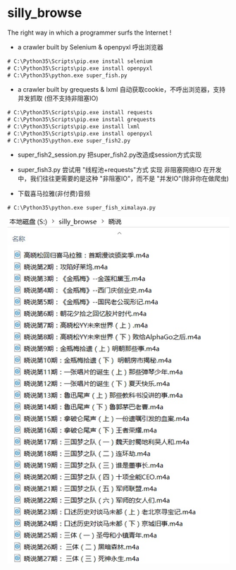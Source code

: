 # silly_browse
The right way in which a programmer surfs the Internet !


* a crawler built by Selenium & openpyxl	呼出浏览器
```
# C:\Python35\Scripts\pip.exe install selenium
# C:\Python35\Scripts\pip.exe install openpyxl
# C:\Python35\python.exe super_fish.py
```

* a crawler built by grequests & lxml	自动获取cookie，不呼出浏览器，支持并发抓取 (但不支持非阻塞IO)
```
# C:\Python35\Scripts\pip.exe install requests
# C:\Python35\Scripts\pip.exe install grequests
# C:\Python35\Scripts\pip.exe install lxml
# C:\Python35\Scripts\pip.exe install openpyxl
# C:\Python35\python.exe super_fish2.py
```

* super_fish2_session.py 把super_fish2.py改造成session方式实现

* super_fish3.py 尝试用 "线程池+requests"方式 实现 非阻塞网络IO
  在开发中，我们往往更需要的是这种 "非阻塞IO"，而不是 "并发IO"(除非你在做爬虫)

* 下载喜马拉雅(非付费)音频
```
# C:\Python35\python.exe super_fish_ximalaya.py
```
![](https://raw.githubusercontent.com/chuanwang66/silly_browse/master/resources/super_fish_ximalaya.jpg)